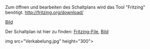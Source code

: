Zum öffnen und bearbeiten des Schaltplans wird das Tool "Fritzing" benötigt. 
http://fritzing.org/download/ 

[Bild](https://github.com/cbm-instructions/bits-please/blob/master/Schaltplan/Schaltplan.png)

Der Schaltplan ist hier zu finden: [Fritzing-File](https://github.com/cbm-instructions/bits-please/blob/master/Schaltplan/Schaltplan.fzz), [Bild](https://github.com/cbm-instructions/bits-please/blob/master/Schaltplan/Schaltplan.png)



img src="Verkabelung.jpg" height="300">
